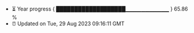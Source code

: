 - ⏳ Year progress { ███████████████████▁▁▁▁▁▁▁▁▁▁▁ } 65.86 %
- ⏰ Updated on Tue, 29 Aug 2023 09:16:11 GMT

